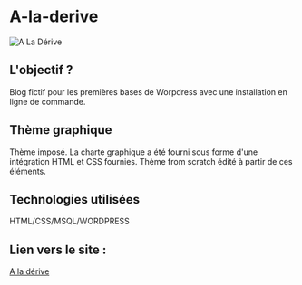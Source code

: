 # A-la-derive

 ![A La Dérive](http://devweb.luna-graphica.fr/captures/Derive.png) 

## L'objectif ?
Blog fictif pour les premières bases de Worpdress avec une installation en ligne de commande.

## Thème graphique
Thème imposé. La charte graphique a été fourni sous forme d'une intégration HTML et CSS fournies. Thème from scratch édité à partir de ces éléments.

## Technologies utilisées
HTML/CSS/MSQL/WORDPRESS

## Lien vers le site : 
[A la dérive](http://www.devweb.luna-graphica.fr/AlaDerive/)
